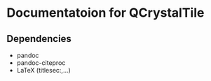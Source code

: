 # Documentatoion for QCrystalTile

## Dependencies

* pandoc
* pandoc-citeproc
* LaTeX (titlesec:,...)

